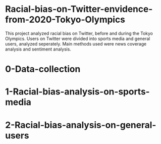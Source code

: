 # Racial-bias-on-Twitter-envidence-from-2020-Tokyo-Olympics
This project analyzed racial bias on Twitter, before and during the Tokyo Olympics. Users on Twitter were divided into sports media and general users, analyzed seperately. Main methods used were news coverage analysis and sentiment analysis.

# 0-Data-collection

# 1-Racial-bias-analysis-on-sports-media

# 2-Racial-bias-analysis-on-general-users
